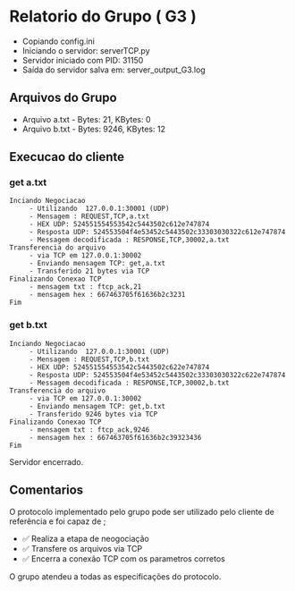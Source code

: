 # Relatorio do Grupo ( G3 )

 - Copiando config.ini
- Iniciando o servidor: serverTCP.py
 - Servidor iniciado com PID: 31150
 - Saída do servidor salva em: server_output_G3.log

## Arquivos do Grupo

- Arquivo a.txt - Bytes: 21, KBytes: 0
- Arquivo b.txt - Bytes: 9246, KBytes: 12

## Execucao do cliente

### get a.txt
```
Inciando Negociacao
	 - Utilizando  127.0.0.1:30001 (UDP)
	 - Mensagem : REQUEST,TCP,a.txt
	 - HEX UDP: 524551554553542c5443502c612e747874
	 - Resposta UDP: 524553504f4e53452c5443502c33303030322c612e747874
	 - Messagem decodificada : RESPONSE,TCP,30002,a.txt
Transferencia do arquivo
	 - via TCP em 127.0.0.1:30002
	 - Enviando mensagem TCP: get,a.txt
	 - Transferido 21 bytes via TCP
Finalizando Conexao TCP
	 - mensagem txt : ftcp_ack,21
	 - mensagem hex : 667463705f61636b2c3231
Fim
```
### get b.txt
```
Inciando Negociacao
	 - Utilizando  127.0.0.1:30001 (UDP)
	 - Mensagem : REQUEST,TCP,b.txt
	 - HEX UDP: 524551554553542c5443502c622e747874
	 - Resposta UDP: 524553504f4e53452c5443502c33303030322c622e747874
	 - Messagem decodificada : RESPONSE,TCP,30002,b.txt
Transferencia do arquivo
	 - via TCP em 127.0.0.1:30002
	 - Enviando mensagem TCP: get,b.txt
	 - Transferido 9246 bytes via TCP
Finalizando Conexao TCP
	 - mensagem txt : ftcp_ack,9246
	 - mensagem hex : 667463705f61636b2c39323436
Fim
```
Servidor encerrado.

## Comentarios

O protocolo implementado pelo grupo pode ser utilizado pelo cliente de referência e foi capaz de ;

- ✅ Realiza a etapa de neogociação
- ✅ Transfere os arquivos via TCP
- ✅ Encerra a conexão TCP com os parametros corretos


O grupo atendeu a todas as especificações do protocolo.
